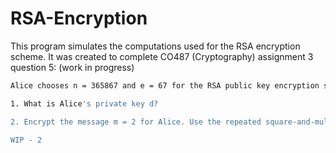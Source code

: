 # RSA-Encryption

This program simulates the computations used for the RSA encryption scheme. It was created to complete CO487 (Cryptography) assignment 3 question 5: (work in progress)

```bash
Alice chooses n = 365867 and e = 67 for the RSA public key encryption scheme.

1. What is Alice's private key d?

2. Encrypt the message m = 2 for Alice. Use the repeated square-and-multiply algorithm for modular exponentiations. 

WIP - 2
```
